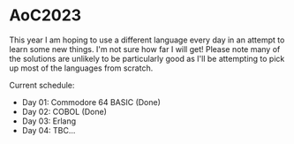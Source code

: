 # AoC2023

This year I am hoping to use a different language every day in an attempt to learn some new things.  I'm not sure how far I will get!
Please note many of the solutions are unlikely to be particularly good as I'll be attempting to pick up most of the languages from scratch.

Current schedule:
* Day 01: Commodore 64 BASIC (Done)
* Day 02: COBOL (Done)
* Day 03: Erlang
* Day 04: TBC...

